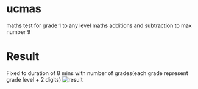 # ucmas
maths test for grade 1 to any level maths additions and subtraction to max number 9

# Result
Fixed to duration of 8 mins with number of grades(each grade represent grade level + 2 digits)
![result](https://user-images.githubusercontent.com/60912390/174112752-48e0b2af-4ec8-474c-9cc8-e836febdb050.JPG)
